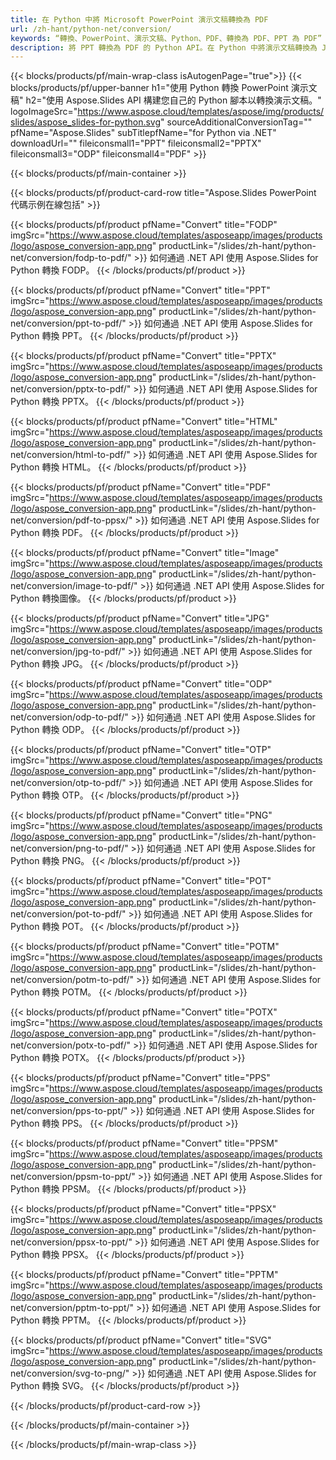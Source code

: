 ```yaml
---
title: 在 Python 中將 Microsoft PowerPoint 演示文稿轉換為 PDF
url: /zh-hant/python-net/conversion/
keywords: “轉換、PowerPoint、演示文稿、Python、PDF、轉換為 PDF、PPT 為 PDF”
description: 將 PPT 轉換為 PDF 的 Python API。在 Python 中將演示文稿轉換為 JPG、PNG 和其他格式。
---
```



{{< blocks/products/pf/main-wrap-class isAutogenPage="true">}}
{{< blocks/products/pf/upper-banner h1="使用 Python 轉換 PowerPoint 演示文稿" h2="使用 Aspose.Slides API 構建您自己的 Python 腳本以轉換演示文稿。" logoImageSrc="https://www.aspose.cloud/templates/aspose/img/products/slides/aspose_slides-for-python.svg" sourceAdditionalConversionTag="" pfName="Aspose.Slides" subTitlepfName="for Python via .NET" downloadUrl="" fileiconsmall1="PPT" fileiconsmall2="PPTX" fileiconsmall3="ODP" fileiconsmall4="PDF" >}}

{{< blocks/products/pf/main-container >}}

{{< blocks/products/pf/product-card-row title="Aspose.Slides PowerPoint 代碼示例在線包括" >}}

{{< blocks/products/pf/product pfName="Convert" title="FODP" imgSrc="https://www.aspose.cloud/templates/asposeapp/images/products/logo/aspose_conversion-app.png" productLink="/slides/zh-hant/python-net/conversion/fodp-to-pdf/" >}}
如何通過 .NET API 使用 Aspose.Slides for Python 轉換 FODP。
{{< /blocks/products/pf/product >}}

{{< blocks/products/pf/product pfName="Convert" title="PPT" imgSrc="https://www.aspose.cloud/templates/asposeapp/images/products/logo/aspose_conversion-app.png" productLink="/slides/zh-hant/python-net/conversion/ppt-to-pdf/" >}}
如何通過 .NET API 使用 Aspose.Slides for Python 轉換 PPT。
{{< /blocks/products/pf/product >}}

{{< blocks/products/pf/product pfName="Convert" title="PPTX" imgSrc="https://www.aspose.cloud/templates/asposeapp/images/products/logo/aspose_conversion-app.png" productLink="/slides/zh-hant/python-net/conversion/pptx-to-pdf/" >}}
如何通過 .NET API 使用 Aspose.Slides for Python 轉換 PPTX。
{{< /blocks/products/pf/product >}}

{{< blocks/products/pf/product pfName="Convert" title="HTML" imgSrc="https://www.aspose.cloud/templates/asposeapp/images/products/logo/aspose_conversion-app.png" productLink="/slides/zh-hant/python-net/conversion/html-to-pdf/" >}}
如何通過 .NET API 使用 Aspose.Slides for Python 轉換 HTML。
{{< /blocks/products/pf/product >}}

{{< blocks/products/pf/product pfName="Convert" title="PDF" imgSrc="https://www.aspose.cloud/templates/asposeapp/images/products/logo/aspose_conversion-app.png" productLink="/slides/zh-hant/python-net/conversion/pdf-to-ppsx/" >}}
如何通過 .NET API 使用 Aspose.Slides for Python 轉換 PDF。
{{< /blocks/products/pf/product >}}

{{< blocks/products/pf/product pfName="Convert" title="Image" imgSrc="https://www.aspose.cloud/templates/asposeapp/images/products/logo/aspose_conversion-app.png" productLink="/slides/zh-hant/python-net/conversion/image-to-pdf/" >}}
如何通過 .NET API 使用 Aspose.Slides for Python 轉換圖像。
{{< /blocks/products/pf/product >}}

{{< blocks/products/pf/product pfName="Convert" title="JPG" imgSrc="https://www.aspose.cloud/templates/asposeapp/images/products/logo/aspose_conversion-app.png" productLink="/slides/zh-hant/python-net/conversion/jpg-to-pdf/" >}}
如何通過 .NET API 使用 Aspose.Slides for Python 轉換 JPG。
{{< /blocks/products/pf/product >}}

{{< blocks/products/pf/product pfName="Convert" title="ODP" imgSrc="https://www.aspose.cloud/templates/asposeapp/images/products/logo/aspose_conversion-app.png" productLink="/slides/zh-hant/python-net/conversion/odp-to-pdf/" >}}
如何通過 .NET API 使用 Aspose.Slides for Python 轉換 ODP。
{{< /blocks/products/pf/product >}}

{{< blocks/products/pf/product pfName="Convert" title="OTP" imgSrc="https://www.aspose.cloud/templates/asposeapp/images/products/logo/aspose_conversion-app.png" productLink="/slides/zh-hant/python-net/conversion/otp-to-pdf/" >}}
如何通過 .NET API 使用 Aspose.Slides for Python 轉換 OTP。
{{< /blocks/products/pf/product >}}

{{< blocks/products/pf/product pfName="Convert" title="PNG" imgSrc="https://www.aspose.cloud/templates/asposeapp/images/products/logo/aspose_conversion-app.png" productLink="/slides/zh-hant/python-net/conversion/png-to-pdf/" >}}
如何通過 .NET API 使用 Aspose.Slides for Python 轉換 PNG。
{{< /blocks/products/pf/product >}}

{{< blocks/products/pf/product pfName="Convert" title="POT" imgSrc="https://www.aspose.cloud/templates/asposeapp/images/products/logo/aspose_conversion-app.png" productLink="/slides/zh-hant/python-net/conversion/pot-to-pdf/" >}}
如何通過 .NET API 使用 Aspose.Slides for Python 轉換 POT。
{{< /blocks/products/pf/product >}}

{{< blocks/products/pf/product pfName="Convert" title="POTM" imgSrc="https://www.aspose.cloud/templates/asposeapp/images/products/logo/aspose_conversion-app.png" productLink="/slides/zh-hant/python-net/conversion/potm-to-pdf/" >}}
如何通過 .NET API 使用 Aspose.Slides for Python 轉換 POTM。
{{< /blocks/products/pf/product >}}

{{< blocks/products/pf/product pfName="Convert" title="POTX" imgSrc="https://www.aspose.cloud/templates/asposeapp/images/products/logo/aspose_conversion-app.png" productLink="/slides/zh-hant/python-net/conversion/potx-to-pdf/" >}}
如何通過 .NET API 使用 Aspose.Slides for Python 轉換 POTX。
{{< /blocks/products/pf/product >}}

{{< blocks/products/pf/product pfName="Convert" title="PPS" imgSrc="https://www.aspose.cloud/templates/asposeapp/images/products/logo/aspose_conversion-app.png" productLink="/slides/zh-hant/python-net/conversion/pps-to-ppt/" >}}
如何通過 .NET API 使用 Aspose.Slides for Python 轉換 PPS。
{{< /blocks/products/pf/product >}}

{{< blocks/products/pf/product pfName="Convert" title="PPSM" imgSrc="https://www.aspose.cloud/templates/asposeapp/images/products/logo/aspose_conversion-app.png" productLink="/slides/zh-hant/python-net/conversion/ppsm-to-ppt/" >}}
如何通過 .NET API 使用 Aspose.Slides for Python 轉換 PPSM。
{{< /blocks/products/pf/product >}}

{{< blocks/products/pf/product pfName="Convert" title="PPSX" imgSrc="https://www.aspose.cloud/templates/asposeapp/images/products/logo/aspose_conversion-app.png" productLink="/slides/zh-hant/python-net/conversion/ppsx-to-ppt/" >}}
如何通過 .NET API 使用 Aspose.Slides for Python 轉換 PPSX。
{{< /blocks/products/pf/product >}}

{{< blocks/products/pf/product pfName="Convert" title="PPTM" imgSrc="https://www.aspose.cloud/templates/asposeapp/images/products/logo/aspose_conversion-app.png" productLink="/slides/zh-hant/python-net/conversion/pptm-to-ppt/" >}}
如何通過 .NET API 使用 Aspose.Slides for Python 轉換 PPTM。
{{< /blocks/products/pf/product >}}

{{< blocks/products/pf/product pfName="Convert" title="SVG" imgSrc="https://www.aspose.cloud/templates/asposeapp/images/products/logo/aspose_conversion-app.png" productLink="/slides/zh-hant/python-net/conversion/svg-to-png/" >}}
如何通過 .NET API 使用 Aspose.Slides for Python 轉換 SVG。
{{< /blocks/products/pf/product >}}

{{< /blocks/products/pf/product-card-row >}}

{{< /blocks/products/pf/main-container >}}
    
{{< /blocks/products/pf/main-wrap-class >}}